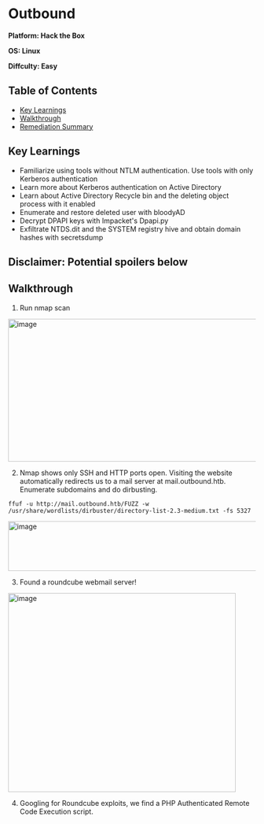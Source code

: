 # Outbound

**Platform: Hack the Box**

**OS: Linux**

**Diffculty: Easy**


## Table of Contents
- [Key Learnings](#key-learnings)
- [Walkthrough](#walkthrough)
- [Remediation Summary](#remediation-summary)


## Key Learnings
- Familiarize using tools without NTLM authentication. Use tools with only Kerberos authentication
- Learn more about Kerberos authentication on Active Directory
- Learn about Active Directory Recycle bin and the deleting object process with it enabled
- Enumerate and restore deleted user with bloodyAD
- Decrypt DPAPI keys with Impacket's Dpapi.py
- Exfiltrate NTDS.dit and the SYSTEM registry hive and obtain domain hashes with secretsdump


## **Disclaimer: Potential spoilers below**


## Walkthrough

1. Run nmap scan

<img width="711" height="290" alt="image" src="https://github.com/user-attachments/assets/5b58b511-79f5-47c5-a6c1-a3365116cf5f" />


2. Nmap shows only SSH and HTTP ports open. Visiting the website automatically redirects us to a mail server at mail.outbound.htb. Enumerate subdomains and do dirbusting.

`ffuf -u http://mail.outbound.htb/FUZZ -w /usr/share/wordlists/dirbuster/directory-list-2.3-medium.txt -fs 5327`

<img width="696" height="101" alt="image" src="https://github.com/user-attachments/assets/4b6a549c-2b17-4407-aee3-6d91385cbe58" />

3. Found a roundcube webmail server! 

<img width="463" height="404" alt="image" src="https://github.com/user-attachments/assets/c35646fa-5f2e-44ae-87d3-78f3330a4e40" />

4. Googling for Roundcube exploits, we find a PHP Authenticated Remote Code Execution script.

